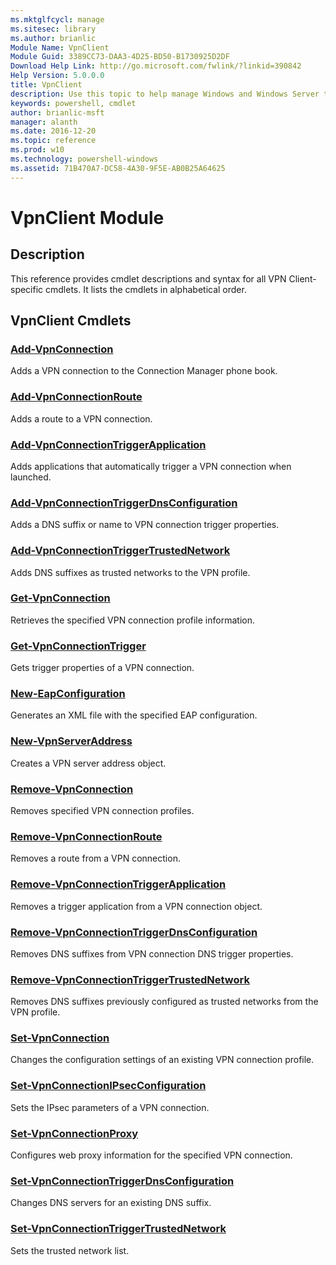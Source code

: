 ```yaml
---
ms.mktglfcycl: manage
ms.sitesec: library
ms.author: brianlic
Module Name: VpnClient
Module Guid: 3389CC73-DAA3-4D25-BD50-B1730925D2DF
Download Help Link: http://go.microsoft.com/fwlink/?linkid=390842
Help Version: 5.0.0.0
title: VpnClient
description: Use this topic to help manage Windows and Windows Server technologies with Windows PowerShell.
keywords: powershell, cmdlet
author: brianlic-msft
manager: alanth
ms.date: 2016-12-20
ms.topic: reference
ms.prod: w10
ms.technology: powershell-windows
ms.assetid: 71B470A7-DC58-4A30-9F5E-AB0B25A64625
---
```


# VpnClient Module
## Description
This reference provides cmdlet descriptions and syntax for all VPN Client-specific cmdlets. It lists the cmdlets in alphabetical order.

## VpnClient Cmdlets
### [Add-VpnConnection](./Add-VpnConnection.md)
Adds a VPN connection to the Connection Manager phone book.

### [Add-VpnConnectionRoute](./Add-VpnConnectionRoute.md)
Adds a route to a VPN connection.

### [Add-VpnConnectionTriggerApplication](./Add-VpnConnectionTriggerApplication.md)
Adds applications that automatically trigger a VPN connection when launched.

### [Add-VpnConnectionTriggerDnsConfiguration](./Add-VpnConnectionTriggerDnsConfiguration.md)
Adds a DNS suffix or name to VPN connection trigger properties.

### [Add-VpnConnectionTriggerTrustedNetwork](./Add-VpnConnectionTriggerTrustedNetwork.md)
Adds DNS suffixes as trusted networks to the VPN profile.

### [Get-VpnConnection](./Get-VpnConnection.md)
Retrieves the specified VPN connection profile information.

### [Get-VpnConnectionTrigger](./Get-VpnConnectionTrigger.md)
Gets trigger properties of a VPN connection.

### [New-EapConfiguration](./New-EapConfiguration.md)
Generates an XML file with the specified EAP configuration.

### [New-VpnServerAddress](./New-VpnServerAddress.md)
Creates a VPN server address object.

### [Remove-VpnConnection](./Remove-VpnConnection.md)
Removes specified VPN connection profiles.

### [Remove-VpnConnectionRoute](./Remove-VpnConnectionRoute.md)
Removes a route from a VPN connection.

### [Remove-VpnConnectionTriggerApplication](./Remove-VpnConnectionTriggerApplication.md)
Removes a trigger application from a VPN connection object.

### [Remove-VpnConnectionTriggerDnsConfiguration](./Remove-VpnConnectionTriggerDnsConfiguration.md)
Removes DNS suffixes from VPN connection DNS trigger properties.

### [Remove-VpnConnectionTriggerTrustedNetwork](./Remove-VpnConnectionTriggerTrustedNetwork.md)
Removes DNS suffixes previously configured as trusted networks from the VPN profile.

### [Set-VpnConnection](./Set-VpnConnection.md)
Changes the configuration settings of an existing VPN connection profile.

### [Set-VpnConnectionIPsecConfiguration](./Set-VpnConnectionIPsecConfiguration.md)
Sets the IPsec parameters of a VPN connection.

### [Set-VpnConnectionProxy](./Set-VpnConnectionProxy.md)
Configures web proxy information for the specified VPN connection.

### [Set-VpnConnectionTriggerDnsConfiguration](./Set-VpnConnectionTriggerDnsConfiguration.md)
Changes DNS servers for an existing DNS suffix.

### [Set-VpnConnectionTriggerTrustedNetwork](./Set-VpnConnectionTriggerTrustedNetwork.md)
Sets the trusted network list.

